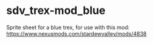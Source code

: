# sdv_trex-mod_blue
Sprite sheet for a blue trex, for use with this mod: https://www.nexusmods.com/stardewvalley/mods/4838
